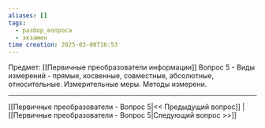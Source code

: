 ```yaml
---
aliases: []
tags:
  - разбор_вопроса
  - экзамен
time creation: 2025-03-08T16:53
---
```

Предмет: [[Первичные преобразователи информации]]
Вопрос 5 - Виды измерений - прямые, косвенные, совместные, абсолютные, относительные. Измерительные меры. Методы измерени.



---
[[Первичные преобразователи - Вопрос 5|<< Предыдущий вопрос]] | [[Первичные преобразователи - Вопрос 5|Следующий вопрос >>]]